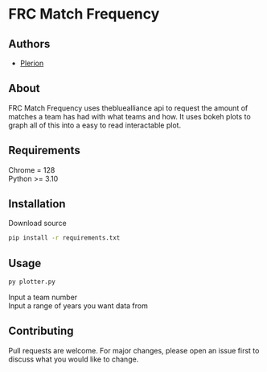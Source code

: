 # FRC Match Frequency

## Authors
- [Plerion](https://github.com/PlerionPlorion)

## About
FRC Match Frequency uses thebluealliance api to request the amount of matches a team has had with what teams and how. It uses bokeh plots to graph all of this into a easy to read interactable plot.

## Requirements
Chrome = 128\
Python >= 3.10
## Installation

Download source

```bash
pip install -r requirements.txt
```

## Usage

```bash
py plotter.py
```
Input a team number\
Input a range of years you want data from
## Contributing

Pull requests are welcome. For major changes, please open an issue first
to discuss what you would like to change.
